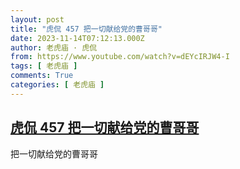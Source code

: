 ```yaml
---
layout: post
title: "虎侃 457 把一切献给党的曹哥哥"
date: 2023-11-14T07:12:13.000Z
author: 老虎庙 · 虎侃
from: https://www.youtube.com/watch?v=dEYcIRJW4-I
tags: [ 老虎庙 ]
comments: True
categories: [ 老虎庙 ]
---
```

<!--1699945933000-->
[虎侃 457 把一切献给党的曹哥哥](https://www.youtube.com/watch?v=dEYcIRJW4-I)
------

<div>
把一切献给党的曹哥哥
</div>
